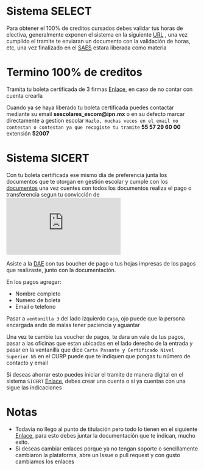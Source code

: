 # Sistema SELECT

Para obtener el 100% de creditos cursados debes validar tus horas de electiva, generalmente exponen el sistema en la siguiente [URL](https://www.uteycv.escom.ipn.mx/select/) , una vez cumplido el tramite te enviaran un documento con la validación de horas, etc, una vez finalizado en el [SAES](https://www.saes.escom.ipn.mx/) estara liberada como materia

# Termino 100% de creditos

Tramita tu boleta certificada de 3 firmas [Enlace](http://148.204.56.120:8084/solicitudes/login), en caso de no contar con cuenta crearla

Cuando ya se haya liberado tu boleta certificada puedes contactar mediante su email __sescolares_escom@ipn.mx__ o en su defecto marcar directamente a gestion escolar ```Hazlo, muchas veces en el email no contestan o contestan ya que recogiste tu tramite``` __55 57 29 60 00__ extensión __52007__

# Sistema SICERT

Con tu boleta certificada ese mismo día de preferencia junta los documentos que te otorgan en gestión escolar y cumple con los [documentos](https://www.ipn.mx/dae/tramites/certificado-y-carta-de-pasante/) una vez cuentes con todos los documentos realiza el pago o transferencia segun tu convicción de ![Carta pasante y certificado total de estudios](https://www.ipn.mx/dae/precios.html)

Asiste a la [DAE](https://www.google.com/maps/place/DAE+-+Direcci%C3%B3n+de+Administraci%C3%B3n+Escolar+-+IPN/@19.4970286,-99.1329744,17z/data=!4m6!3m5!1s0x85d1f9ba3ef09985:0x6e5b1d699b26cf07!8m2!3d19.4970286!4d-99.1329744!16s%2Fg%2F1hd_ht506?entry=ttu) con tus boucher de pago o tus hojas impresas de los pagos que realizaste, junto con la documentación.

En los pagos agregar:

* Nombre completo
* Numero de boleta
* Email o telefono

Pasar a ```ventanilla 3``` del lado izquierdo ```Caja```, ojo puede que la persona encargada ande de malas tener paciencia y aguantar

Una vez te cambie tus voucher de pagos, te dara un vale de tus pagos, pasar a las oficinas que estan ubicadas en el lado derecho de la entrada y pasar en la ventanilla que dice ```Carta Pasante y Certificado Nivel Superior NS``` en el CURP puede que te indiquen que pongas tu número de contacto y email

Si deseas ahorrar esto puedes iniciar el tramite de manera digital en el sistema ```SICERT``` [Enlace](https://www.sicert.ipn.mx/plataforma/login.aspx), debes crear una cuenta o si ya cuentas con una sigue las indicaciones

# Notas

* Todavia no llego al punto de titulación pero todo lo tienen en el siguiente [Enlace](https://www.escom.ipn.mx/SSEIS/apoyoseducativos/servicios/titulacion.php), para esto debes juntar la documentación que te indican, mucho exito.
* Si deseas cambiar enlaces porque ya no tengan soporte o sencillamente cambiaron la plataforma, abre un Issue o pull request y con gusto cambiamos los enlaces
